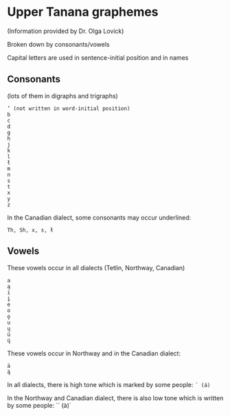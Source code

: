 # Upper Tanana graphemes

(Information provided by Dr. Olga Lovick)

Broken down by consonants/vowels

Capital letters are used in sentence-initial position and in names

## Consonants 

(lots of them in digraphs and trigraphs) 

```
’ (not written in word-initial position)
b
c
d
g
h
j
k
l
ł
m
n
s
t
x
y
z
```

In the Canadian dialect, some consonants may occur underlined:

```
Th, Sh, x, s, ł 
```

## Vowels

These vowels occur in all dialects (Tetlin, Northway, Canadian)

```
a
ą
i
į
e
o
ǫ
u 
ų
ü
ų̈
```

These vowels occur in Northway and in the Canadian dialect:

```
ä
ą̈
```

In all dialects, there is high tone which is marked by some people: `´ (á)`

In the Northway and Canadian dialect, there is also low tone which is written by some people: `` (à)`
